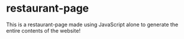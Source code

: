 # restaurant-page
This is a restaurant-page made using JavaScript alone to generate the entire contents of the website!
